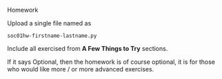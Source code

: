 Homework 

Upload a single file named as

`soc01hw-firstname-lastname.py`

Include all exercised from **A Few Things to Try** sections.

If it says Optional, then the homework is of course optional, it is for those who would like more / or more advanced exercises.
